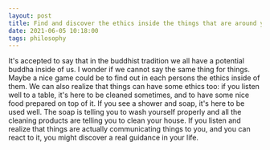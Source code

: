 ```yaml
---
layout: post
title: Find and discover the ethics inside the things that are around you
date: 2021-06-05 10:18:00
tags: philosophy
---
```


It's accepted to say that in the buddhist tradition we all have a potential buddha inside of us. I wonder if we cannot say the same thing for things. Maybe a nice game could be to find out in each persons the ethics inside of them. We can also realize that things can have some ethics too: if you listen well to a table, it's here to be cleaned sometimes, and to have some nice food prepared on top of it. If you see a shower and soap, it's here to be used well. The soap is telling you to wash yourself properly and all the cleaning products are telling you to clean your house. If you listen and realize that things are actually communicating things to you, and you can react to it, you might discover a real guidance in your life.